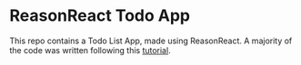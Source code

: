 # ReasonReact Todo App

This repo contains a Todo List App, made using ReasonReact. A majority of the code was written following this [tutorial](https://jaredforsyth.com/posts/a-reason-react-tutorial/).
